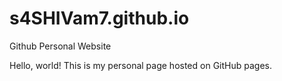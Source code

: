 # s4SHIVam7.github.io
Github Personal Website

Hello, world! This is my personal page hosted on GitHub pages.
